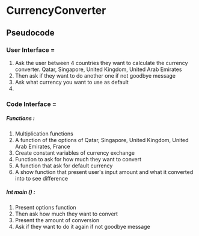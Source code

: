 # CurrencyConverter

## Pseudocode

### User Interface =

1. Ask the user between 4 countries they want to calculate the currency converter. Qatar, Singapore, United Kingdom, United Arab Emirates
2. Then ask if they want to do another one if not goodbye message
3. Ask what currency you want to use as default
4.

### Code Interface =

##### Functions :

1. Multiplication functions
2. A function of the options of Qatar, Singapore, United Kingdom, United Arab Emirates, France
3. Create constant variables of currency exchange
4. Function to ask for how much they want to convert
5. A function that ask for default currency
6. A show function that present user's input amount and what it converted into to see difference

##### Int main () :

1. Present options function
2. Then ask how much they want to convert
3. Present the amount of conversion
4. Ask if they want to do it again if not goodbye message
